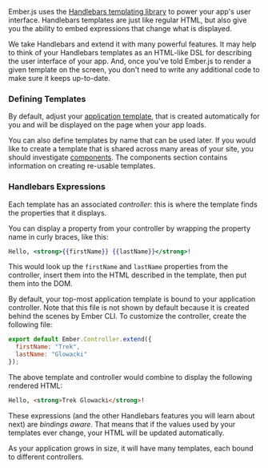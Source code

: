Ember.js uses the [Handlebars templating library](http://www.handlebarsjs.com)
to power your app's user interface. Handlebars templates are just like
regular HTML, but also give you the ability to embed expressions that
change what is displayed.

We take Handlebars and extend it with many powerful features. It may
help to think of your Handlebars templates as an HTML-like DSL for
describing the user interface of your app. And, once you've told
Ember.js to render a given template on the screen, you don't need to
write any additional code to make sure it keeps up-to-date.

### Defining Templates

By default, adjust your [application template](the-application-template), that is created automatically for you and will be displayed on the page when your app loads.

You can also define templates by name that can be used later. If you would like to create a template that is shared across many areas of your site, you should investigate [components](../components/defining-a-component/). The components section contains information on creating re-usable templates.

### Handlebars Expressions

Each template has an associated _controller_: this is where the template
finds the properties that it displays.

You can display a property from your controller by wrapping the property
name in curly braces, like this:

```handlebars
Hello, <strong>{{firstName}} {{lastName}}</strong>!
```

This would look up the `firstName` and `lastName` properties from the
controller, insert them into the HTML described in the template, then
put them into the DOM.

By default, your top-most application template is bound to your application controller. Note that this file is not shown by default because it is created behind the scenes by Ember CLI. To customize the controller, create the following file:

```javascript {data-filename=app/controllers/application.js}
export default Ember.Controller.extend({
  firstName: "Trek",
  lastName: "Glowacki"
});

```

The above template and controller would combine to display the following
rendered HTML:

```html
Hello, <strong>Trek Glowacki</strong>!
```

These expressions (and the other Handlebars features you will learn
about next) are _bindings aware_. That means that if the values used
by your templates ever change, your HTML will be updated automatically.

As your application grows in size, it will have many templates, each
bound to different controllers.
